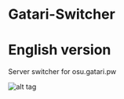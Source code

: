 # Gatari-Switcher
# English version
Server switcher for osu.gatari.pw

![alt tag](https://cdn.discordapp.com/attachments/316589206988128256/465238634803494922/ss2018-07-07at09.31.28.png)
